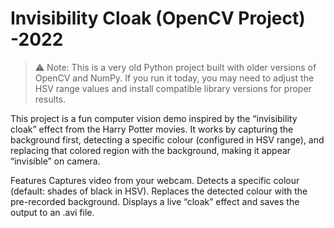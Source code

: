 # Invisibility Cloak (OpenCV Project) -2022
> ⚠️ Note: This is a very old Python project built with older versions of OpenCV and NumPy.
> If you run it today, you may need to adjust the HSV range values and install compatible library versions for proper results.

This project is a fun computer vision demo inspired by the “invisibility cloak” effect from the Harry Potter movies.
It works by capturing the background first, detecting a specific colour (configured in HSV range), and replacing that colored region with the background, making it appear “invisible” on camera.

Features
Captures video from your webcam.
Detects a specific colour (default: shades of black in HSV).
Replaces the detected colour with the pre-recorded background.
Displays a live “cloak” effect and saves the output to an .avi file.
